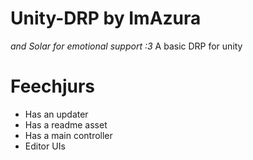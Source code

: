# Unity-DRP by ImAzura
*and Solar for emotional support :3*
A basic DRP for unity

# __Feechjurs__
- Has an updater
- Has a readme asset
- Has a main controller
- Editor UIs
